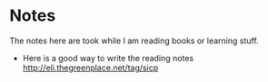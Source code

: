 # Notes

The notes here are took while I am reading books or learning stuff.

- Here is a good way to write the reading notes 
  http://eli.thegreenplace.net/tag/sicp
